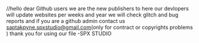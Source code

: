 //hello dear Github users we are the new publishers to here 
our devlopers will update websites per weeks and year we will check glitch
and bug reports and if you are a github admin contact us saptakpyne.spxstudio@gmail.com(only for contract or copyrights problems ) thank you for using our file -SPX STUDIO